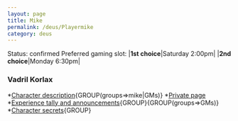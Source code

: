 ```yaml
---
layout: page
title: Mike
permalink: /deus/Playermike
category: deus
---
```

Status: confirmed
Preferred gaming slot:
|__1st choice__|Saturday 2:00pm|
|__2nd choice__|Monday 6:30pm|
### Vadril Korlax
*[Character description](CharPublicMike){GROUP(groups=&gt;mike|GMs)}
*[Private page](CharPrivateMike)
*[Experience tally and announcements](AnnounceMike){GROUP}{GROUP(groups=&gt;GMs)}
*[Character secrets](CharSecretsMike){GROUP}

